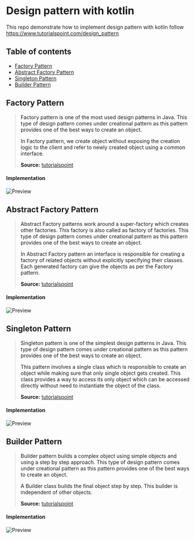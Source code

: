 # Design pattern with kotlin

This repo demonstrate how to implement design pattern with kotlin follow https://www.tutorialspoint.com/design_pattern

## Table of contents

* [Factory Pattern](#factory.pattern)
* [Abstract Factory Pattern](#abstract.factory.pattern)
* [Singleton Pattern](#singleton.pattern)
* [Builder Pattern](#builder.pattern)


## <a name="factory.pattern"/> Factory Pattern

> Factory pattern is one of the most used design patterns in Java. This type of design pattern comes under creational pattern as this pattern provides one of the best ways to create an object.
> 
>In Factory pattern, we create object without exposing the creation logic to the client and refer to newly created object using a common interface.
>
>**Source:** [tutorialspoint](https://www.tutorialspoint.com/design_pattern/factory_pattern.htm)

#### Implementation
![Preview](https://www.tutorialspoint.com/design_pattern/images/factory_pattern_uml_diagram.jpg)


## <a name="abstract.factory.pattern"/> Abstract Factory Pattern

>Abstract Factory patterns work around a super-factory which creates other factories. This factory is also called as factory of factories. This type of design pattern comes under creational pattern as this pattern provides one of the best ways to create an object.
>
>In Abstract Factory pattern an interface is responsible for creating a factory of related objects without explicitly specifying their classes. Each generated factory can give the objects as per the Factory pattern.
>
>**Source:** [tutorialspoint](https://www.tutorialspoint.com/design_pattern/abstract_factory_pattern.htm)

#### Implementation
![Preview](https://www.tutorialspoint.com/design_pattern/images/abstractfactory_pattern_uml_diagram.jpg)


## <a name="singleton.pattern"/> Singleton Pattern

>Singleton pattern is one of the simplest design patterns in Java. This type of design pattern comes under creational pattern as this pattern provides one of the best ways to create an object.
>
>This pattern involves a single class which is responsible to create an object while making sure that only single object gets created. This class provides a way to access its only object which can be accessed directly without need to instantiate the object of the class.
>
>**Source:** [tutorialspoint](https://www.tutorialspoint.com/design_pattern/singleton_pattern.htm)

#### Implementation
![Preview](https://www.tutorialspoint.com/design_pattern/images/singleton_pattern_uml_diagram.jpg)


## <a name="builder.pattern"/> Builder Pattern

>Builder pattern builds a complex object using simple objects and using a step by step approach. This type of design pattern comes under creational pattern as this pattern provides one of the best ways to create an object.
>
>A Builder class builds the final object step by step. This builder is independent of other objects.
>
>**Source:** [tutorialspoint](https://www.tutorialspoint.com/design_pattern/builder_pattern.htm)

#### Implementation
![Preview](https://www.tutorialspoint.com/design_pattern/images/builder_pattern_uml_diagram.jpg)





